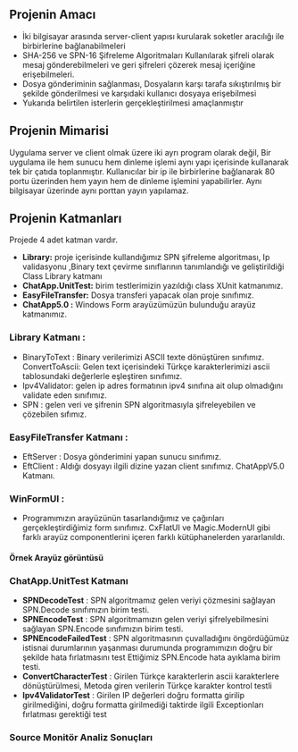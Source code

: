 ## Projenin Amacı
- İki bilgisayar arasında server-client yapısı kurularak soketler aracılığı ile birbirlerine bağlanabilmeleri 
- SHA-256 ve SPN-16 Şifreleme Algoritmaları Kullanılarak  şifreli olarak mesaj gönderebilmeleri ve geri şifreleri çözerek mesaj içeriğine erişebilmeleri.
- Dosya gönderiminin sağlanması, Dosyaların karşı tarafa sıkıştırılmış bir şekilde gönderilmesi ve karşıdaki kullanıcı dosyaya erişebilmesi
- Yukarıda belirtilen isterlerin gerçekleştirilmesi amaçlanmıştır

## Projenin Mimarisi
Uygulama server ve client olmak üzere iki ayrı program olarak değil, Bir uygulama ile hem sunucu hem dinleme işlemi aynı yapı içerisinde kullanarak tek bir çatıda toplanmıştır. Kullanıcılar bir ip ile birbirlerine bağlanarak 80 portu üzerinden hem yayın hem de dinleme işlemini yapabilirler. Aynı bilgisayar üzerinde aynı porttan yayın yapılamaz.

## Projenin Katmanları
Projede 4 adet katman vardır.
- **Library:** proje içerisinde kullandığımız SPN şifreleme algoritması, Ip validasyonu ,Binary  text çevirme sınıflarının tanımlandığı ve geliştirildiği Class Library katmanı
- **ChatApp.UnitTest:** birim testlerimizin yazıldığı class XUnit katmanımız.
- **EasyFileTransfer:** Dosya transferi yapacak olan proje sınıfımız.
-  **ChatApp5.0 :** Windows Form arayüzümüzün bulunduğu arayüz katmanımız.

### Library Katmanı :
-  BinaryToText : Binary verilerimizi ASCII texte dönüştüren sınıfımız. ConvertToAscii: Gelen text içerisindeki Türkçe karakterlerimizi ascii  tablosundaki değerlerle eşleştiren sınıfımız.
-  Ipv4Validator: gelen ip adres formatının ipv4 sınıfına ait olup  olmadığını validate eden sınıfımız.
- SPN : gelen veri ve şifrenin SPN algoritmasıyla şifreleyebilen ve  çözebilen sıfımız. 

### EasyFileTransfer Katmanı :
-  EftServer : Dosya gönderimini yapan sunucu sınıfımız.
- EftClient : Aldığı dosyayı ilgili dizine yazan client sınıfımız. ChatAppV5.0 Katmanı.

###  WinFormUI : 
- Programımızın arayüzünün tasarlandığımız ve çağırıları  gerçekleştirdiğimiz form sınıfımız.  CxFlatUI ve Magic.ModernUI gibi farklı arayüz componentlerini  içeren farklı kütüphanelerden yararlanıldı.
#### Örnek Arayüz görüntüsü


### ChatApp.UnitTest Katmanı 
- **SPNDecodeTest** : SPN algoritmamız gelen veriyi çözmesini sağlayan SPN.Decode sınıfımızın birim testi.
- **SPNEncodeTest** : SPN algoritmamızın gelen veriyi şifrelyebilmesini sağlayan SPN.Encode sınıfımızın birim testi.
- **SPNEncodeFailedTest** : SPN algoritmasının çuvalladığını öngördüğümüz istisnai durumlarının yaşanması durumunda programımızın doğru bir şekilde hata fırlatmasını test Ettiğimiz SPN.Encode hata ayıklama birim testi.
- **ConvertCharacterTest** : Girilen Türkçe karakterlerin ascii karakterlere dönüştürülmesi, Metoda giren verilerin Türkçe karakter kontrol testli
- **Ipv4ValidatorTest** : Girilen IP değerleri doğru formatta girilip girilmediğini, doğru formatta girilmediği taktirde ilgili Exceptionları fırlatması gerektiği test

### Source Monitör Analiz Sonuçları
